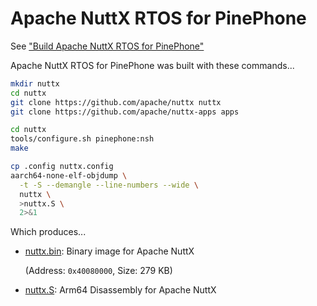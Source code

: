 # Apache NuttX RTOS for PinePhone

See ["Build Apache NuttX RTOS for PinePhone"](https://lupyuen.github.io/articles/lvgl2#appendix-build-apache-nuttx-rtos-for-pinephone)

Apache NuttX RTOS for PinePhone was built with these commands...

```bash
mkdir nuttx
cd nuttx
git clone https://github.com/apache/nuttx nuttx
git clone https://github.com/apache/nuttx-apps apps

cd nuttx
tools/configure.sh pinephone:nsh
make

cp .config nuttx.config
aarch64-none-elf-objdump \
  -t -S --demangle --line-numbers --wide \
  nuttx \
  >nuttx.S \
  2>&1
```

Which produces...

-   [nuttx.bin](nuttx.bin): Binary image for Apache NuttX

    (Address: `0x40080000`, Size: 279 KB)

-   [nuttx.S](nuttx.S): Arm64 Disassembly for Apache NuttX
